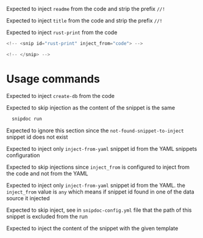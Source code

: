 Expected to inject `readme` from the code and strip the prefix `//!`
<!-- <snip id="readme" inject_from="code" strip_prefix="//!"> -->
<!-- </snip> -->


Expected to inject `title` from the code and strip the prefix `//!`
<!-- <snip id="title" inject_from="code" strip_prefix="//!"> --><!-- </snip> -->

Expected to inject `rust-print` from the code 
```rust
<!-- <snip id="rust-print" inject_from="code"> -->

<!-- </snip> -->
```

# Usage commands
Expected to inject `create-db` from the code 
<!-- <snip id="create-db" inject_from="code"> -->
  
<!-- </snip> -->

Expected to skip injection as the content of the snippet is the same
<!-- <snip id="inject-snippets" inject_from="code"> -->
  ```sh
    snipdoc run
  ```
<!-- </snip> -->

Expected to ignore this section since the `not-found-snippet-to-inject` snippet id does not exist
<!-- <snip id="not-found-snippet-to-inject" inject_from="code"> -->
<!-- </snip> -->


Expected to inject only `inject-from-yaml` snippet id from the YAML snippets configuration
<!-- <snip id="inject-from-yaml" inject_from="yaml"> -->
<!-- </snip> -->

Expected to skip injections since `inject_from` is configured to inject from the code and not from the YAML
<!-- <snip id="inject-from-yaml" inject_from="code"> -->
<!-- </snip> -->


Expected to inject only `inject-from-yaml` snippet id from the YAML. the `inject_from` value is `any` which means if snippet id found in one of the data source it injected
<!-- <snip id="inject-from-yaml" inject_from="any"> -->
<!-- </snip> -->

Expected to skip inject, see in `snipdoc-config.yml` file that the path of this snippet is excluded from the run
<!-- <snip id="should-ignore" inject_from="code"> -->

<!-- </snip> -->


Expected to inject the content of the snippet with the given template
# <snip id="config-template" inject_from="code" template="```yaml \n {snippet} \n ```">

# </snip>